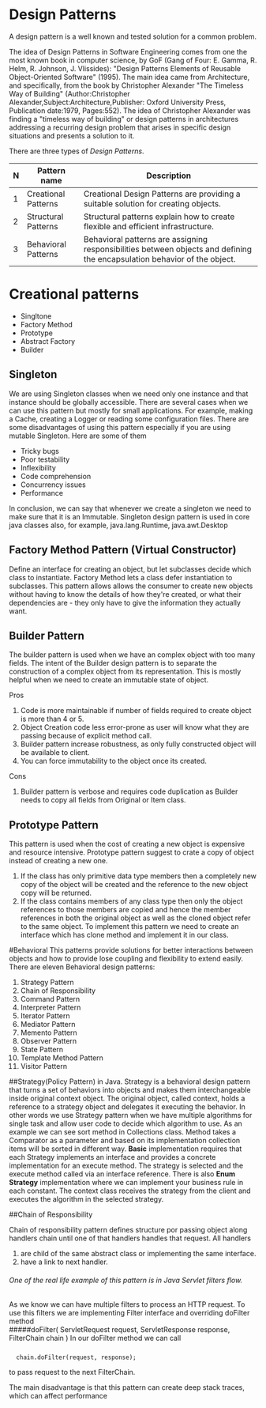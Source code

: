 # Design Patterns

A design pattern is a well known and tested solution for a common problem.

The idea of Design Patterns in Software Engineering comes from one the most known book in computer science, by GoF (Gang of Four: E. Gamma, R. Helm, R. Johnson, J. Vlissides): "Design Patterns Elements of Reusable Object-Oriented Software" (1995). The main idea came from Architecture, and specifically, from the book by Christopher Alexander "The Timeless Way of Building" (Author:Christopher Alexander,Subject:Architecture,Publisher: Oxford University Press, Publication date:1979, Pages:552). The idea of Christopher Alexander was finding a "timeless way of building" or design patterns in architectures addressing a recurring design problem that arises in specific design situations and presents a solution to it. 

There are three types of *Design Patterns*.

N | Pattern name | Description 
------------ | ------------- | -------------
1 | Creational Patterns | Creational Design Patterns are providing a suitable solution for creating objects. 
2 | Structural Patterns | Structural patterns explain how to create flexible and efficient infrastructure.
3 | Behavioral Patterns | Behavioral patterns are assigning responsibilities between objects and defining the encapsulation behavior of the object.

# Creational patterns
  * Singltone
  * Factory Method 
  * Prototype 
  * Abstract Factory 
  * Builder 
  
  ## Singleton
  We are using Singleton classes when we need only one instance and that instance should be globally accessible.
  There are several cases when we can use this pattern but mostly for small applications. For example, making a Cache, creating a Logger or reading some configuration files. There are some disadvantages of using this pattern especially if you are using mutable Singleton. Here are some of them 
  * Tricky bugs
  * Poor testability 
  * Inflexibility
  * Code comprehension
  * Concurrency issues
  * Performance

In conclusion, we can say that whenever we create a singleton we need to make sure that it is an Immutable. Singleton design pattern is used in core java classes also, for example, java.lang.Runtime, java.awt.Desktop
## Factory Method Pattern (Virtual Constructor)
Define an interface for creating an object, but let subclasses decide which class to instantiate.
Factory Method lets a class defer instantiation to subclasses.
This pattern allows allows the consumer to create new objects without having to know the details of how they're created, 
or what their dependencies are - they only have to give the information they actually want.

## Builder Pattern
The builder pattern is used when we have an complex object with too many fields.
The intent of the Builder design pattern is to separate the construction of a complex object from its
representation. This is mostly helpful when we need to create an immutable state of object. 

Pros
1) Code is more maintainable if number of fields required to create object is more than 4 or 5.
2) Object Creation code less error-prone as user will know what they are passing because of explicit method call.
3) Builder pattern increase robustness, as only fully constructed object will be available to client.
4) You can force immutability to the object once its created.

Cons
1) Builder pattern is verbose and requires code duplication as Builder needs to copy all fields from Original or Item class.

## Prototype Pattern
This pattern is used when the cost of creating a new object is expensive and resource intensive.
Prototype pattern suggest to crate a copy of object instead of creating a new one.
1) If the class has only primitive data type members then a completely new copy of the object will be created and the reference to the new object copy will be returned.
2) If the class contains members of any class type then only the object references to those members are copied and hence the member references in both the original object as well as the cloned object refer to the same object. 
To implement this pattern we need to create an interface which has clone method and implement it in our class.

#Behavioral
This patterns provide solutions for better interactions between objects
and how to provide lose coupling and flexibility to extend easily.
There are eleven Behavioral design patterns:

1) Strategy Pattern
2) Chain of Responsibility
3) Command Pattern
4) Interpreter Pattern
5) Iterator Pattern
6) Mediator Pattern
7) Memento Pattern
8) Observer Pattern
9) State Pattern
10) Template Method Pattern
11) Visitor Pattern

##Strategy(Policy Pattern) in Java. 
Strategy is a behavioral design pattern that turns a set of behaviors into objects and makes them interchangeable inside original context object. The original object, called context, holds a reference to a strategy object and delegates it executing the behavior.
In other words we use Strategy pattern when we have multiple algorithms for single task and allow user code
to decide which algorithm to use. As an example we can see sort method in Collections class. Method takes a Comparator as
a parameter and based on its implementation collection items will be sorted in different way.
**Basic** implementation requires that each Strategy implements an interface and provides a concrete implementation for an execute method. The strategy is selected and the execute method called via an interface reference.
There is also **Enum Strategy** implementation where we can implement your business rule in each constant.
The context class receives the strategy from the client and executes the algorithm in the selected strategy.

##Chain of Responsibility

Chain of responsibility pattern defines structure por passing object along handlers chain 
until one of that handlers handles that request. All handlers 
1) are child of the same abstract class or implementing the same interface.
2) have a link to next handler.
###### One of the real life example of this pattern is in Java Servlet filters flow. 
As we know we can have multiple filters to process an HTTP request. To use this filters we are implementing Filter interface
and overriding doFilter method <br/>
#####doFilter(
      ServletRequest request,
      ServletResponse response,
      FilterChain chain
      )
In our doFilter method we can call
#####
      chain.doFilter(request, response); 
 to pass request to the next FilterChain.
      
The main disadvantage is that this pattern can create deep stack traces, which can affect performance
